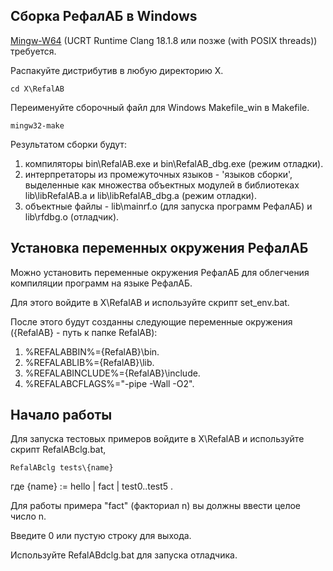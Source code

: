 Сборка РефалАБ в Windows 
--------------------------------------

[Mingw-W64](https://winlibs.com/) (UCRT Runtime Clang 18.1.8 или позже (with POSIX threads)) требуется.

Распакуйте дистрибутив в любую директорию X.

	cd X\RefalAB

Переименуйте сборочный файл для Windows Makefile_win в Makefile.

	mingw32-make

Результатом сборки будут:
1. компиляторы bin\RefalAB.exe и bin\RefalAB_dbg.exe (режим отладки).
2. интерпретаторы из промежуточных языков - 'языков сборки',
   выделенные как множества объектных модулей в библиотеках lib\libRefalAB.a и lib\libRefalAB_dbg.a (режим отладки).
3. объектные файлы - lib\mainrf.o (для запуска программ РефалАБ) и lib\rfdbg.o (отладчик).

Установка переменных окружения РефалАБ
------------------------------------------------

Можно установить переменные окружения РефалАБ для облегчения компиляции программ на языке РефалАБ.

Для этого войдите в X\RefalAB и используйте скрипт set_env.bat.

После этого будут созданны следующие переменные окружения ({RefalAB} - путь к папке RefalAB):
1. %REFALABBIN%={RefalAB}\bin.
2. %REFALABLIB%={RefalAB}\lib.
3. %REFALABINCLUDE%={RefalAB}\include.
4. %REFALABCFLAGS%="-pipe -Wall -O2".

Начало работы
------------------------

Для запуска тестовых примеров войдите в X\RefalAB и используйте скрипт RefalABclg.bat,

	RefalABclg tests\{name}

где {name} := hello | fact | test0..test5 .
 
Для работы примера "fact" (факториал n) вы должны ввести целое число n.

Введите 0 или пустую строку для выхода. 

Используйте RefalABdclg.bat для запуска отладчика.
